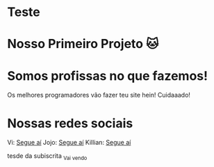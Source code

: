 
# Teste
Nosso Primeiro Projeto 🐱
=======
# Somos profissas no que fazemos!


Os melhores programadores vão fazer teu site hein! Cuidaaado!

# Nossas redes sociais
Vi: [Segue aí](https://www.instagram.com/vi.thesix?igsh=azJ1c3A0Nmt2aThj)
Jojo: [Segue aí](https://www.instagram.com/j_nnacarle?igsh=N2M5NTV0d2JjN3ds)
Killian: [Segue aí](https://www.instagram.com/killian.kekw?igsh=MTd1eWNobGNpZnA0ZA==)


tesde da subiscrita <sub> Vai vendo</sub>
